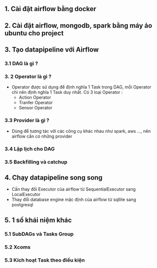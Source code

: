 ## 1. Cài đặt airflow bằng docker
## 2. Cài đặt airflow, mongodb, spark bằng máy ảo ubuntu cho project
## 3. Tạo datapipeline với Airflow
### 3.1 DAG là gì ?
### 3. 2 Operator là gì ?
- Operator được sử dụng để định nghĩa 1 Task trong DAG, mỗi Operator chỉ nên định nghĩa 1 Task duy nhất. Có 3 loại Operator :
  - Action Operator
  - Tranfer Operator
  - Sensor Operator
### 3.3 Provider là gì ?
- Dùng để tương tác với các công cụ khác nhau như spark, aws ..., nên airflow cần có những provider
### 3.4 Lập lịch cho DAG
### 3.5 Backfilling và catchup
## 4. Chạy datapipeline song song
- Cần thay đổi Executor của airflow từ SequentialExecutor sang LocalExecutor
- Thay đổi database engine mặc định của airflow từ sqllite sang postgresql
## 5. 1 số khái niệm khác
### 5.1 SubDAGs và Tasks Group
### 5.2 Xcoms
### 5.3 Kích hoạt Task theo điều kiện
